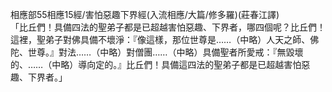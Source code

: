 相應部55相應15經/害怕惡趣下界經(入流相應/大篇/修多羅)(莊春江譯)  
「比丘們！具備四法的聖弟子都是已超越害怕惡趣、下界者，哪四個呢？比丘們！這裡，聖弟子對佛具備不壞淨：『像這樣，那位世尊是……（中略）人天之師、佛陀、世尊。』對法……（中略）對僧團……（中略）具備聖者所愛戒：『無毀壞的、……（中略）導向定的。』比丘們！具備這四法的聖弟子都是已超越害怕惡趣、下界者。」  
  
  

